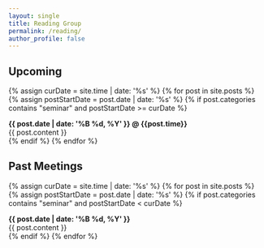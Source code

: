 ```yaml
---
layout: single
title: Reading Group
permalink: /reading/
author_profile: false
---
```


## Upcoming

<section class="page__content cf">

{% assign curDate = site.time | date: '%s' %}
{% for post in site.posts %}
  {% assign postStartDate = post.date | date: '%s' %}
  {% if post.categories contains "seminar" and postStartDate >= curDate %}
    <div class="news">
    <i class="fa {{post.logo}}"></i> <b> {{ post.date | date: '%B %d, %Y' }} @ {{post.time}} </b>
	<br>
    {{ post.content }}
    </div>
  {% endif %}
  {% endfor %}
  
</section>
  

## Past Meetings

<section class="page__content cf">

{% assign curDate = site.time | date: '%s' %}
{% for post in site.posts %}
  {% assign postStartDate = post.date | date: '%s' %}
  {% if post.categories contains "seminar" and postStartDate < curDate %}
    <div class="news">
    <i class="fa {{post.logo}}"></i> <b> {{ post.date | date: '%B %d, %Y' }} </b> <br>
    {{ post.content }}
    </div>
  {% endif %}
{% endfor %}

</section>
